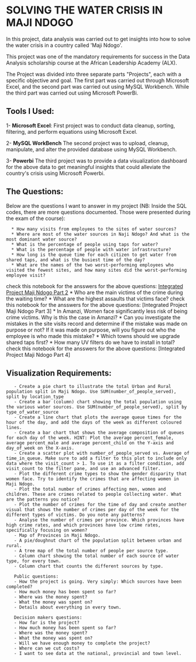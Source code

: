 # SOLVING THE WATER CRISIS IN MAJI NDOGO

In this project, data analysis was carried out to get insights into how to solve the water crisis in a country called 'Maji Ndogo'. 

This project was one of the mandatory requirements for success in the Data Analysis scholarship course at the African Leadership Academy (ALX).

The Project was divided into three separate parts "Projects", each with a specific objective and goal. The first part was carried out through Microsoft Excel, and the second part was carried out using MySQL Workbench. While the third part was carried out using Microsoft PowerBi.

##   Tools I Used: 
       
1- **Microsoft Excel**: First project was to conduct data cleanup, sorting, filtering, and perform equations using Microsoft Excel.

2- **MySQL WorkBench** The second project was to upload, cleanup, manipulate, and alter the provided database using MySQL Workbench.

3- **Powerbi** The third project was to provide a data visualization dashboard for the above data to get meaningful insights that could alleviate the country's crisis using Microsoft Powerbi.


##  The Questions: 
  Below are the questions I want to answer in my project (NB: Inside the SQL codes, there are more questions documented. Those were presented during the exam of the course):

      * How many visits from employees to the sites of water sources? 
      * Where are most of the water sources in Naji Ndogo? And what is the most dominant water source?
      * What is the percentage of people using taps for water?
      * What is the percentage of people with water infrastructure? 
      * How long is the queue time for each citizen to get water from shared taps, and what is the busiest time of the day?
      * What are the names of the two worst-performing employees who visited the fewest sites, and how many sites did the worst-performing employee visit?
check this notebook for the ansswers for the above questions: [Integrated Project Maji Ndogo Part 2](https://github.com/SamMSalem/Integrated-Project-Maji-Ndogo/blob/main/Integrated%20Project%20Maji%20Ndogo%20Part%202.ipynb)
      * Who are the main victims of the crime during the waiting time?
      * What are the highest assaults that victims face?
check this notebook for the ansswers for the above questions: [Integrated Project Maji Ndogo Part 3]
      * In Amanzi, Women face significantly less risk of being crime victims. Why is this the case in Amanzi?
      * Can you investigate the mistakes in the site visits record and determine if the mistake was made on purpose or not? If it was made on purpose, will you figure out who the employee is who made this mistake?
      * Which towns should we upgrade shared taps first?
      * How many UV filters do we have to install in total?
check this notebook for the ansswers for the above questions: [Integrated Project Maji Ndogo Part 4]


##  Visualization Requirements:

       - Create a pie chart to illustrate the total Urban and Rural population split in Maji Ndogo. Use SUM(number_of_people_served), split by location_type
       - Create a bar (column) chart showing the total population using the various water sources. Use SUM(number_of_people_served), split by type_of_water_source
       - Create a line chart that plots the average queue times for the hour of the day, and add the days of the week as different coloured lines.
       - Create a bar chart that shows the average composition of queues for each day of the week. HINT: Plot the average percent_female, average percent_male and average percent_child on the Y-axis and day_of_week on the X-axis.
       - Create a scatter plot with number_of_people_served vs. Average of time_in_queue. Make sure to add a filter to this plot to include only data where the visit_count > 1. To use it as a filter condition, add visit_count to the filter pane, and use an advanced filter.
       - Plot the different crime types to show the gender disparity that women face. Try to identify the crimes that are affecting women in Maji Ndogo.
       - Plot the total number of crimes affecting men, women and children. These are crimes related to people collecting water. What are the patterns you notice?
       - Plot the number of crimes for the time of day and create another visual that shows the number of crimes per day of the week for the different types of victims. Do you note any patterns?
       - Analyse the number of crimes per province. Which provinces have high crime rates, and which provinces have low crime rates, specifically focusing on women?
       - Map of Provinces in Maji Ndogo.
       - A pie/doughnut chart of the population split between urban and rural.
       - A tree map of the total number of people per source type.
       - Column chart showing the total number of each source of water type, for every town.
       - Column chart that counts the different sources by type.
      
       Public questions:
       - How the project is going. Very simply: Which sources have been completed?
       - How much money has been spent so far?
       - Where was the money spent?
       - What the money was spent on?
       - Details about everything in every town.
       
       Decision makers questions:
       - How far is the project?
       - How much money has been spent so far?
       - Where was the money spent?
       - What the money was spent on?
       - Will we have enough money to complete the project?
       - Where can we cut costs?
       - I want to see data at the national, provincial and town level.
